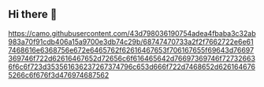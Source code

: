 ## Hi there 👋

<!--
**Jerry-0102/Jerry-0102** is a ✨ _special_ ✨ repository because its `README.md` (this file) appears on your GitHub profile.

Here are some ideas to get you started:

- 🔭 I’m currently working on ...
- 🌱 I’m currently learning ...
- 👯 I’m looking to collaborate on ...
- 🤔 I’m looking for help with ...
- 💬 Ask me about ...
- 📫 How to reach me: ...
- 😄 Pronouns: ...
- ⚡ Fun fact: ...
-->


https://camo.githubusercontent.com/43d798036190754adea4fbaba3c32ab983a70f91cdb406a15a9700e3db74c29b/68747470733a2f2f7662722e6e617468616e6368756e672e6465762f62616467653f706167655f69643d76697369746f722d62616467652d72656c6f616465642d76697369746f727326636f6c6f723d353561636237267374796c653d666f722d7468652d6261646765266c6f676f3d476974687562
